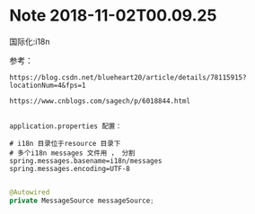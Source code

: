 Note 2018-11-02T00.09.25
========================
国际化:i18n

参考：

	https://blog.csdn.net/blueheart20/article/details/78115915?locationNum=4&fps=1

	https://www.cnblogs.com/sagech/p/6018844.html


```properties

application.properties 配置：

# i18n 目录位于resource 目录下
# 多个i18n messages 文件用 ， 分割
spring.messages.basename=i18n/messages 
spring.messages.encoding=UTF-8
```

```java

@Autowired 
private MessageSource messageSource;

```